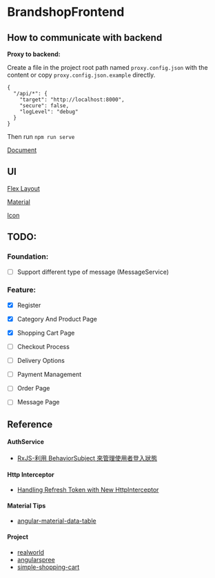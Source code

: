 
# BrandshopFrontend

## How to communicate with backend
**Proxy to backend:**

Create a file in the project root path named `proxy.config.json` with the content or copy `proxy.config.json.example` directly.
```
{
  "/api/*": {
    "target": "http://localhost:8000",
    "secure": false,
    "logLevel": "debug"
  }
}
```
Then run `npm run serve`


[Document](https://github.com/angular/angular-cli/blob/master/docs/documentation/stories/proxy.md)

## UI

[Flex Layout](https://github.com/angular/flex-layout/)

[Material](https://material.angular.io)

[Icon](https://material.io/icons/)


## TODO:

### Foundation:

- [ ] Support different type of message (MessageService)

### Feature:

- [x] Register
- [x] Category And Product Page
- [x] Shopping Cart Page
- [ ] Checkout Process
- [ ] Delivery Options
- [ ] Payment Management
- [ ] Order Page
- [ ] Message Page


## Reference

#### AuthService
- [RxJS-利用 BehaviorSubject 來管理使用者登入狀態](https://blog.kevinyang.net/2017/02/26/rxjs-context-demo-3/)

#### Http Interceptor
- [Handling Refresh Token with New HttpInterceptor](https://www.intertech.com/Blog/angular-4-tutorial-handling-refresh-token-with-new-httpinterceptor/)

#### Material Tips
- [angular-material-data-table](https://blog.angular-university.io/angular-material-data-table/)

#### Project
- [realworld](https://github.com/gothinkster/angular-realworld-example-app)
- [angularspree](https://github.com/aviabird/angularspree)
- [simple-shopping-cart](https://github.com/jonsamwell/angular-simple-shopping-cart/blob/master/src/app/models/shopping-cart.model.ts)

